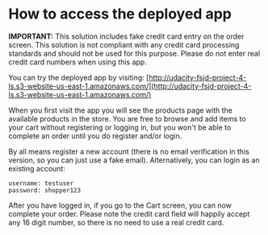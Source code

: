 # How to access the deployed app

**IMPORTANT:** This solution includes fake credit card entry on the order screen. This solution is not compliant with any credit card processing standards and should not be used for this purpose. Please do not enter real credit card numbers when using this app.

You can try the deployed app by visiting: [http://udacity-fsjd-project-4-ls.s3-website-us-east-1.amazonaws.com/](http://udacity-fsjd-project-4-ls.s3-website-us-east-1.amazonaws.com/)

When you first visit the app you will see the products page with the available products in the store. You are free to browse and add items to your cart without registering or logging in, but you won't be able to complete an order until you do register and/or login.

By all means register a new account (there is no email verification in this version, so you can just use a fake email). Alternatively, you can login as an existing account:

```
username: testuser
password: shopper123
```

After you have logged in, if you go to the Cart screen, you can now complete your order. Please note the credit card field will happily accept any 16 digit number, so there is no need to use a real credit card.
